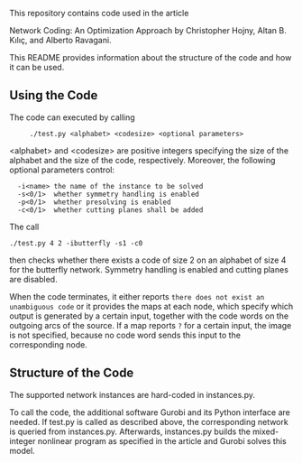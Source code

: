 This repository contains code used in the article

Network Coding: An Optimization Approach by Christopher Hojny,
Altan B. K&#x131;l&#x131;&ccedil;, and Alberto Ravagani.

This README provides information about the structure of the code
and how it can be used.

## Using the Code

The code can executed by calling

    	 ./test.py <alphabet> <codesize> <optional parameters>

\<alphabet> and \<codesize> are positive integers specifying the size
of the alphabet and the size of the code, respectively. Moreover, the
following optional parameters control:

	  -i<name> the name of the instance to be solved
	  -s<0/1>  whether symmetry handling is enabled
	  -p<0/1>  whether presolving is enabled
	  -c<0/1>  whether cutting planes shall be added

The call

	./test.py 4 2 -ibutterfly -s1 -c0

then checks whether there exists a code of size 2 on an alphabet of size 4
for the butterfly network. Symmetry handling is enabled and cutting planes
are disabled.

When the code terminates, it either reports ``there does not exist an unambiguous code``
or it provides the maps at each node, which specify which output is generated by a
certain input, together with the code words on the outgoing arcs of the source.
If a map reports ``?`` for a certain input, the image is not specified, because
no code word sends this input to the corresponding node.

## Structure of the Code

The supported network instances are hard-coded in instances.py.

To call the code, the additional software Gurobi and its Python interface
are needed. If test.py is called as described above, the corresponding
network is queried from instances.py. Afterwards, instances.py builds the
mixed-integer nonlinear program as specified in the article and Gurobi
solves this model.